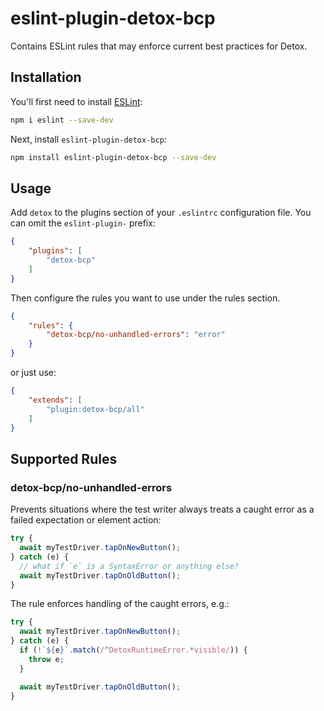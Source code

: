 # eslint-plugin-detox-bcp

Contains ESLint rules that may enforce current best practices for Detox.

## Installation

You'll first need to install [ESLint](https://eslint.org/):

```sh
npm i eslint --save-dev
```

Next, install `eslint-plugin-detox-bcp`:

```sh
npm install eslint-plugin-detox-bcp --save-dev
```

## Usage

Add `detox` to the plugins section of your `.eslintrc` configuration file. You can omit the `eslint-plugin-` prefix:

```json
{
    "plugins": [
        "detox-bcp"
    ]
}
```


Then configure the rules you want to use under the rules section.

```json
{
    "rules": {
        "detox-bcp/no-unhandled-errors": "error"
    }
}
```

or just use:


```json
{
    "extends": [
        "plugin:detox-bcp/all"
    ]
}
```

## Supported Rules

### detox-bcp/no-unhandled-errors

Prevents situations where the test writer always treats a caught error as a failed expectation or element action:

```js
try {
  await myTestDriver.tapOnNewButton();
} catch (e) {
  // what if `e` is a SyntaxError or anything else?
  await myTestDriver.tapOnOldButton();
}
```

The rule enforces handling of the caught errors, e.g.:

```js
try {
  await myTestDriver.tapOnNewButton();
} catch (e) {
  if (!`${e}`.match(/^DetoxRuntimeError.*visible/)) {
    throw e;
  }

  await myTestDriver.tapOnOldButton();
}
```
